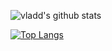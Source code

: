 ![vladd's github stats](https://github-readme-stats.vercel.app/api?username=vladd-png&show_icons=true&theme=ayu-mirage)

[![Top Langs](https://github-readme-stats.vercel.app/api/top-langs/?username=vladd-png)](https://github.com/vladd-png/github-readme-stats&theme=ayu-mirage)

